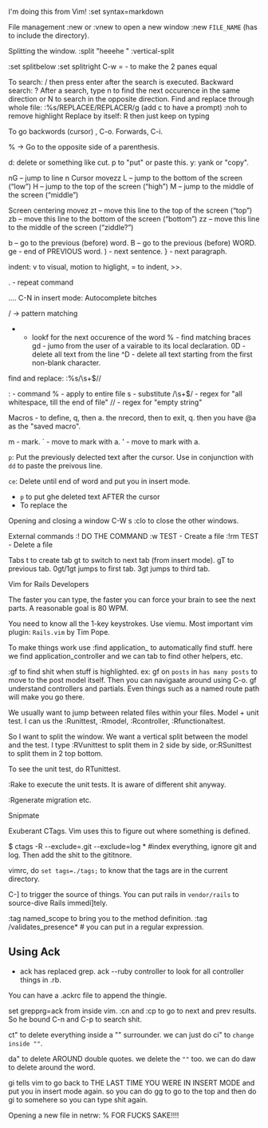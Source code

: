 I'm doing this from Vim!
:set syntax=markdown

File management
:new or :vnew  to open a new window
:new `FILE_NAME` (has to include the directory).

Splitting the window.
:split "heeehe  "
:vertical-split

:set splitbelow
:set splitright
C-w = - to make the 2 panes equal

To search: / then press enter after the search is executed.
Backward search: ?
After a search, type n to find the next occurence in the same direction or N to search in the opposite direction.
Find and replace through whole file: :%s/REPLACEE/REPLACER/g (add c to have a prompt)
:noh to remove highlight
Replace by itself: R then just keep on typing

To go backwords (cursor) , C-o. Forwards, C-i.

% -> Go to the opposite side of a parenthesis.

d: delete or something like cut. p to "put" or paste  this.
y: yank or "copy".

nG – jump to line n
Cursor movezz
L – jump to the bottom of the screen (“low”)
H – jump to the top of the screen (“high”)
M – jump to the middle of the screen (“middle”)

Screen centering movez
zt – move this line to the top of the screen (“top”)
zb – move this line to the bottom of the screen (“bottom”)
zz – move this line to the middle of the screen (“ziddle?”)

b – go to the previous (before) word.
B – go to the previous (before) WORD.
ge - end of PREVIOUS word.
) - next sentence.
} - next paragraph.

indent: v to visual, motion to higlight, = to indent, >>.

. - repeat command

.... C-N in insert mode: Autocomplete bitches

/ -> pattern matching
* - lookf for the next occurence of the word
% - find matching braces
gd - jumo from the user of a vairable to its local declaration.
0D - delete all text from the line
^D - delete all text starting from the first non-blank character.

find and replace:
:%s/\s\+$//

: - command
% - apply to entire file
s - substitute
/\s\+$/ - regex for "all whitespace, till the end of file"
// - regex for "empty string"

Macros - to define, q, then a. the nrecord, then to exit, q. then you have @a as the "saved macro". 

m - mark.
` - move to mark with a.
' - move to mark with a.

`p`: Put the previously delected text after the cursor. Use in conjunction with `dd` to paste the preivous line.

`ce`: Delete until end of word and put you in insert mode.

- `p` to put ghe deleted text AFTER the cursor
- To replace the 

Opening and closing a window
C-W s
:clo to close the other windows.

External commands
:! DO THE COMMAND
:w TEST - Create a file
:!rm TEST - Delete a file

Tabs
t to create tab
gt to switch to next tab (from insert mode). gT to previous tab.
0gt/1gt jumps to first tab. 3gt jumps to third tab.


Vim for Rails Developers

The faster you can type, the faster you can force your brain to see the next parts. A reasonable goal is 80 WPM. 

You need to know all the 1-key keystrokes. Use viemu. Most important vim plugin: `Rails.vim` by Tim Pope.

To make things work use :find application_ to automatically find stuff. here we find application_controller and we can tab to find other helpers, etc.

:gf to find shit when stuff is highlighted. ex: gf on `posts` in `has many posts` to move to the post model itself. Then you can navigaate around using C-o. gf understand controllers and partials. Even things such as a named route path will make you go there. 

We usually want to jump between related files within your files. Model + unit test. I can us the :Runittest, :Rmodel, :Rcontroller, :Rfunctionaltest.

So I want to split the window. We want a vertical split between the model and the test. I type :RVunittest to split them in 2 side by side, or:RSunittest to split them in 2 top bottom.

To see the unit test, do RTunittest.

:Rake to execute the unit tests. It is aware of different shit anyway.

:Rgenerate migration etc.

Snipmate

Exuberant CTags. Vim uses this to figure out where something is defined.

$ ctags -R --exclude=.git --exclude=log * #index everything, ignore git and log. Then add the shit to the gititnore. 

vimrc, do `set tags=./tags;` to know that the tags are in the current directory.

C-] to trigger the source of things. You can put rails in `vendor/rails` to source-dive Rails immedi]tely.

:tag named_scope to bring you to the method definition.
:tag /validates_presence* # you can put in a regular expression.

## Using Ack

- ack has replaced grep.  ack --ruby controller to look for all controller things in .rb.

You can have a .ackrc file to append the thingie.

set grepprg=ack from inside vim.  :cn and :cp to go to next and prev results. So he bound C-n and C-p to search shit. 

ct" to delete everything inside a "" surrounder. we can just do ci" to `change inside ""`.

da" to delete AROUND double quotes. we delete the `""` too. we can do daw to delete around the word.

gi tells vim to go back to THE LAST TIME YOU WERE IN INSERT MODE and put you in insert mode again. so you can do gg to go to the top and then do gi to somehere so you can type shit again.


Opening a new file in netrw: % FOR FUCKS SAKE!!!!
